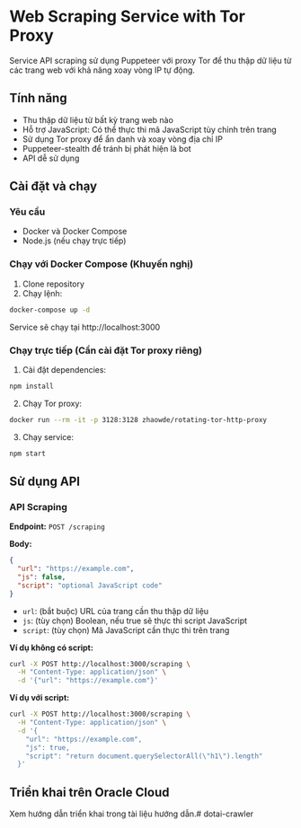 # Web Scraping Service with Tor Proxy

Service API scraping sử dụng Puppeteer với proxy Tor để thu thập dữ liệu từ các trang web với khả năng xoay vòng IP tự động.

## Tính năng

- Thu thập dữ liệu từ bất kỳ trang web nào
- Hỗ trợ JavaScript: Có thể thực thi mã JavaScript tùy chỉnh trên trang
- Sử dụng Tor proxy để ẩn danh và xoay vòng địa chỉ IP
- Puppeteer-stealth để tránh bị phát hiện là bot
- API dễ sử dụng

## Cài đặt và chạy

### Yêu cầu

- Docker và Docker Compose
- Node.js (nếu chạy trực tiếp)

### Chạy với Docker Compose (Khuyến nghị)

1. Clone repository
2. Chạy lệnh:

```bash
docker-compose up -d
```

Service sẽ chạy tại http://localhost:3000

### Chạy trực tiếp (Cần cài đặt Tor proxy riêng)

1. Cài đặt dependencies:

```bash
npm install
```

2. Chạy Tor proxy:

```bash
docker run --rm -it -p 3128:3128 zhaowde/rotating-tor-http-proxy
```

3. Chạy service:

```bash
npm start
```

## Sử dụng API

### API Scraping

**Endpoint:** `POST /scraping`

**Body:**

```json
{
  "url": "https://example.com",
  "js": false,
  "script": "optional JavaScript code"
}
```

- `url`: (bắt buộc) URL của trang cần thu thập dữ liệu
- `js`: (tùy chọn) Boolean, nếu true sẽ thực thi script JavaScript
- `script`: (tùy chọn) Mã JavaScript cần thực thi trên trang

**Ví dụ không có script:**

```bash
curl -X POST http://localhost:3000/scraping \
  -H "Content-Type: application/json" \
  -d '{"url": "https://example.com"}'
```

**Ví dụ với script:**

```bash
curl -X POST http://localhost:3000/scraping \
  -H "Content-Type: application/json" \
  -d '{
    "url": "https://example.com",
    "js": true,
    "script": "return document.querySelectorAll(\"h1\").length"
  }'
```

## Triển khai trên Oracle Cloud

Xem hướng dẫn triển khai trong tài liệu hướng dẫn.# dotai-crawler

